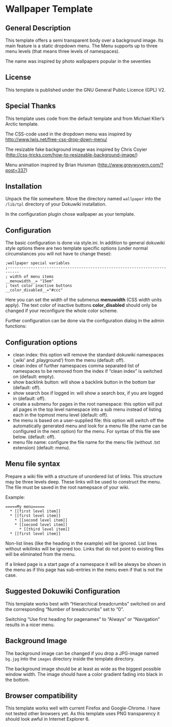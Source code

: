 # Wallpaper Template
## General Description

This template offers a semi transparent body over a background image. Its main feature is a static dropdown menu. The Menu supports up to three menu levels (that means three levels of namespaces).

The name was inspired by photo wallpapers popular in the seventies

## License

This template is published under the GNU General Public Licence (GPL) V2.

## Special Thanks

This template uses code from the default template and from Michael Klier’s Arctic template.

The CSS-code used in the dropdown menu was inspired by http://www.lwis.net/free-css-drop-down-menu/

The resizable fake background image was inspired by Chris Coyier (http://css-tricks.com/how-to-resizeable-background-image/)

Menu animation inspired by Brian Huisman (http://www.greywyvern.com/?post=337)

## Installation

Unpack the file somewhere. Move the directory named `wallpaper` into the `/lib/tpl` directory of your Dokuwiki installation.

In the configuration plugin chose wallpaper as your template.

## Configuration

The basic configuration is done via style.ini. In addition to general dokuwiki style options there are two template specific options (under normal circumstances you will not have to change these):
````
;wallpaper special variables
;---------------------------------------------------------------------------
; width of menu items
__menuwidth__= "15em"
; text color inactive buttons
__color_disabled__="#ccc"
````
Here you can set the width of the submenus __menuwidth__ (CSS width units apply). The text color of inactive buttons __color_disabled__ should only be changed if your reconfigure the whole color scheme.

Further configuration can be done via the configuration dialog in the admin functions:

## Configuration options

* clean index: this option will remove the standard dokuwiki namespaces (‚wiki‘ and ‚playground‘) from the menu (default: off).
* clean index of further namespaces comma separated list of namespaces to be removed from the index if “clean index” is switched on (default: empty).
* show backlink button: will show a backlink button in the bottom bar (default: off).
* show search box if logged in: will show a search box, if you are logged in (default: off).
* create a submenu for pages in the root namespace: this option will put all pages in the top level namespace into a sub menu instead of listing each in the topmost menu level (default: off).
* the menu is based on a user-supplied file: this option will switch off the automatically generated menu and look for a menu file (the name can be configured in the next option) for the menu. For syntax of this file see below. (default: off).
* menu file name: configure the file name for the menu file (without .txt extension) (default: menu).

## Menu file syntax

Prepare a wiki file with a structure of unordered list of links. This structure may be three levels deep. These links will be used to construct the menu. The file must be saved in the root namepsace of your wiki.

Example:
````
=====My menu=====
  * [[first level item]]
  * [[first level item]]
    * [[second level item]]
    * [[second level item]]
      * [[third level item]]
  * [[first level item]]
````
Non-list lines (like the heading in the example) will be ignored. List lines without wikilinks will be ignored too. Links that do not point to existing files will be eliminated from the menu.

If a linked page is a start page of a namespace it will be always be shown in the menu as if this page has sub-entries in the menu even if that is not the case.

## Suggested Dokuwiki Configuration

This template works best with “Hierarchical breadcrumbs” switched on and the corresponding “Number of breadcrumbs” set to “0”.

Switching “Use first heading for pagenames” to “Always” or “Navigation” results in a nicer menu.

## Background Image

The background image can be changed if you drop a JPG-image named `bg.jpg` into the `images` directory inside the template directory.

The background image should be at least as wide as the biggest possible window width. The image should have a color gradient fading into black in the bottom.

## Browser compatibility

This template works well with current Firefox and Google-Chrome. I have not tested other browsers yet. As this template uses PNG transparency it should look awful in Internet Explorer 6.
